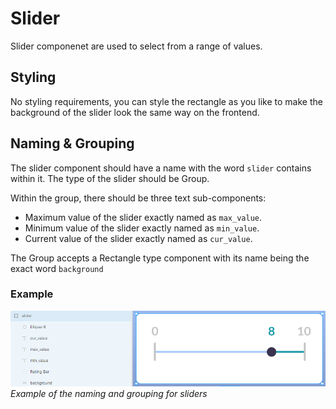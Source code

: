 # Slider
Slider componenet are used to select from a range of values.
## Styling
No styling requirements, you can style the rectangle as you like to make the background of the slider look the same way on the frontend. 

## Naming & Grouping
The slider component should have a name with the word `slider` contains within it. The type of the slider should be Group.

Within the group, there should be three text sub-components:
* Maximum value of the slider exactly named as `max_value`.
* Minimum value of the slider exactly named as `min_value`.
* Current value of the slider exactly named as `cur_value`.

The Group accepts a Rectangle type component with its name being the exact word `background`

### Example
![example image for slider](https://github.com/ImagineThisNHS/ImagineThisNHS.github.io/blob/master/guidelines/assets/slider/new%20slider%20fig.png?raw=true)
_Example of the naming and grouping for sliders_
